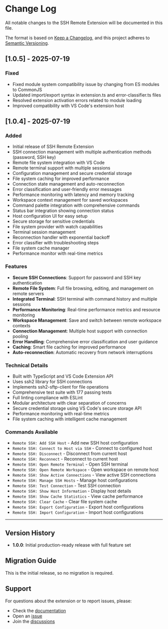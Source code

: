 # Change Log

All notable changes to the SSH Remote Extension will be documented in this file.

The format is based on [Keep a Changelog](https://keepachangelog.com/en/1.0.0/),
and this project adheres to [Semantic Versioning](https://semver.org/spec/v2.0.0.html).

## [1.0.5] - 2025-07-19

### Fixed

- Fixed module system compatibility issue by changing from ES modules to CommonJS
- Updated import/export syntax in extension.ts and error-classifier.ts files
- Resolved extension activation errors related to module loading
- Improved compatibility with VS Code's extension host

## [1.0.4] - 2025-07-19

### Added

- Initial release of SSH Remote Extension
- SSH connection management with multiple authentication methods (password, SSH key)
- Remote file system integration with VS Code
- Remote terminal support with multiple sessions
- Configuration management and secure credential storage
- File system caching for improved performance
- Connection state management and auto-reconnection
- Error classification and user-friendly error messages
- Performance monitoring with latency and memory tracking
- Workspace context management for saved workspaces
- Command palette integration with comprehensive commands
- Status bar integration showing connection status
- Host configuration UI for easy setup
- Secure storage for sensitive credentials
- File system provider with watch capabilities
- Terminal session management
- Reconnection handler with exponential backoff
- Error classifier with troubleshooting steps
- File system cache manager
- Performance monitor with real-time metrics

### Features

- **Secure SSH Connections**: Support for password and SSH key authentication
- **Remote File System**: Full file browsing, editing, and management on remote servers
- **Integrated Terminal**: SSH terminal with command history and multiple sessions
- **Performance Monitoring**: Real-time performance metrics and resource monitoring
- **Workspace Management**: Save and switch between remote workspace contexts
- **Connection Management**: Multiple host support with connection pooling
- **Error Handling**: Comprehensive error classification and user guidance
- **Caching**: Smart file caching for improved performance
- **Auto-reconnection**: Automatic recovery from network interruptions

### Technical Details

- Built with TypeScript and VS Code Extension API
- Uses ssh2 library for SSH connections
- Implements ssh2-sftp-client for file operations
- Comprehensive test suite with 177 passing tests
- Full linting compliance with ESLint
- Modular architecture with clear separation of concerns
- Secure credential storage using VS Code's secure storage API
- Performance monitoring with real-time metrics
- File system caching with intelligent cache management

### Commands Available

- `Remote SSH: Add SSH Host` - Add new SSH host configuration
- `Remote SSH: Connect to Host via SSH` - Connect to configured host
- `Remote SSH: Disconnect` - Disconnect from current host
- `Remote SSH: Reconnect` - Reconnect to current host
- `Remote SSH: Open Remote Terminal` - Open SSH terminal
- `Remote SSH: Open Remote Workspace` - Open workspace on remote host
- `Remote SSH: Show Active Connections` - View active SSH connections
- `Remote SSH: Manage SSH Hosts` - Manage host configurations
- `Remote SSH: Test Connection` - Test SSH connection
- `Remote SSH: Show Host Information` - Display host details
- `Remote SSH: Show Cache Statistics` - View cache performance
- `Remote SSH: Clear Cache` - Clear file system cache
- `Remote SSH: Export Configuration` - Export host configurations
- `Remote SSH: Import Configuration` - Import host configurations

---

## Version History

- **1.0.0**: Initial production-ready release with full feature set

## Migration Guide

This is the initial release, so no migration is required.

## Support

For questions about the extension or to report issues, please:

- Check the [documentation](https://github.com/jajera/vsx-remote-ssh/wiki)
- Open an [issue](https://github.com/jajera/vsx-remote-ssh/issues)
- Join the [discussions](https://github.com/jajera/vsx-remote-ssh/discussions)
